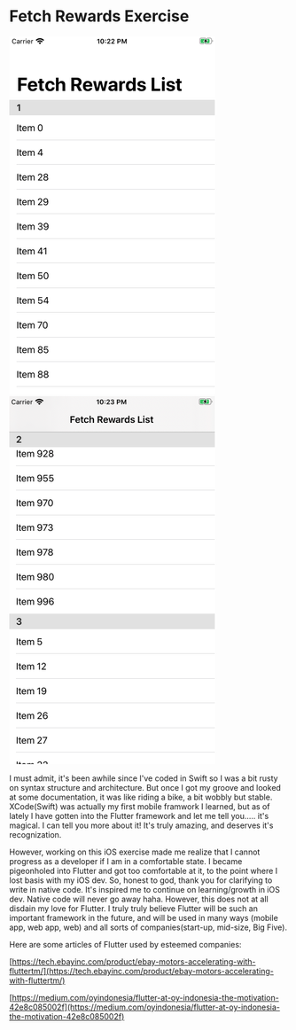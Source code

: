 # Fetch Rewards Exercise

![alt text](https://github.com/luggy-wuggy/company_challenge/blob/master/fetch_ios_1.png?raw=true)
![alt text](https://github.com/luggy-wuggy/company_challenge/blob/master/fetch_ios_2.png?raw=true)

I must admit, it's been awhile since I've coded in Swift so I was a bit rusty on syntax structure and architecture. But once I got my groove and looked at some documentation, it was like riding a bike, a bit wobbly but stable. XCode(Swift) was actually my first mobile framwork I learned, but as of lately I have gotten into the Flutter framework and let me tell you..... it's magical. I can tell you more about it! It's truly amazing, and deserves it's recognization.


However, working on this iOS exercise made me realize that I cannot progress as a developer if I am in a comfortable state. I became pigeonholed into Flutter and got too comfortable at it, to the point where I lost basis with my iOS dev. So, honest to god, thank you for clarifying to write in native code. It's inspired me to continue on learning/growth in iOS dev. Native code will never go away haha. However, this does not at all disdain my love for Flutter. I truly truly believe Flutter will be such an important framework in the future, and will be used in many ways (mobile app, web app, web) and all sorts of companies(start-up, mid-size, Big Five).

Here are some articles of Flutter used by esteemed companies:

[https://tech.ebayinc.com/product/ebay-motors-accelerating-with-fluttertm/](https://tech.ebayinc.com/product/ebay-motors-accelerating-with-fluttertm/)

[https://medium.com/oyindonesia/flutter-at-oy-indonesia-the-motivation-42e8c085002f](https://medium.com/oyindonesia/flutter-at-oy-indonesia-the-motivation-42e8c085002f)



